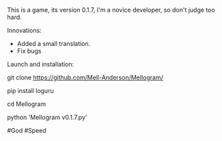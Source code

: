This is a game, its version 0.1.7, I'm a novice developer, so don't judge too hard.

Innovations:

- Added a small translation.
- Fix bugs

Launch and installation:

 git clone https://github.com/Mell-Anderson/Mellogram/

 pip install loguru

 cd Mellogram

 python 'Mellogram v0.1.7.py'

#God #Speed
